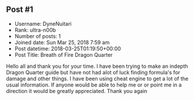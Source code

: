 ## Post #1
- Username: DyneNuitari
- Rank: ultra-n00b
- Number of posts: 1
- Joined date: Sun Mar 25, 2018 7:59 am
- Post datetime: 2018-03-25T01:19:50+00:00
- Post Title: Breath of Fire Dragon Quarter

Hello all and thank you for your time. I have been trying to make an indepth Dragon Quarter guide but have not had alot of luck finding formula's for damage and other things. I have been using cheat engine to get a lot of the usual information. If anyone would be able to help me or or point me in a direction it would be greatly appreciated. Thank you again
